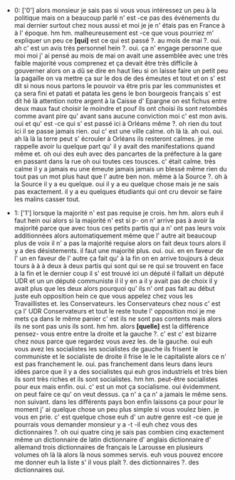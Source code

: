  * 0: ['0']
	 alors monsieur je sais pas si vous vous intéressez un peu à la politique mais on a beaucoup parlé n' est -ce pas des événements du mai dernier surtout chez nous aussi et moi je je n' étais pas en France à à l' époque.
	 hm hm.
	 malheureusement est -ce que vous pourriez m' expliquer un peu ce **[qui]** est ce qui est passé ?.
	 au mois de mai ?.
	 oui.
	 ah c' est un avis très personnel hein ?.
	 oui.
	 ça n' engage personne que moi moi j' ai pensé au mois de mai on avait une assemblée avec une très faible majorité vous comprenez et ça devait être très difficile à gouverner alors on a dû se dire en haut lieu si on laisse faire un petit peu la pagaille on va mettre ça sur le dos de des émeutes et tout et on s' est dit si nous nous partons le pouvoir va être pris par les communistes et ça sera fini et patati et patata les gens le bon bourgeois français s' est dit hé là attention notre argent à la Caisse d' Epargne on est fichus entre deux maux faut choisir le moindre et pouf ils ont choisi ils sont retombés comme avant pire qu' avant sans aucune conviction moi c' est mon avis.
	 oui et qu' est -ce qui s' est passé ici à Orléans même ?.
	 oh rien du tout ici il se passe jamais rien.
	 oui c' est une ville calme.
	 oh là là.
	 ah oui.
	 oui.
	 ah là là la terre peut s' écrouler à Orléans ils resteront calmes.
	 je me rappelle avoir lu quelque part qu' il y avait des manifestations quand même et.
	 oh oui des euh avec des pancartes de la préfecture à la gare en passant dans la rue oh oui toutes ces tousces.
	 c' était calme.
	 très calme il y a jamais eu une émeute jamais jamais un blessé même rien du tout pas un mot plus haut que l' autre ben non.
	 même à la Source ?.
	 oh à la Source il y a eu quelque.
	 oui il y a eu quelque chose mais je ne sais pas exactement.
	 il y a eu quelques étudiants qui ont cru devoir se faire les malins casser tout.
	
 * 1: ['1']
	 lorsque la majorité n' est pas requise je crois.
	 hm hm.
	 alors euh il faut hein oui alors si la majorité n' est si p- on n' arrive pas à avoir la majorité parce que avec tous ces petits partis qui a n' ont pas leurs voix additionnées alors automatiquement même que l' autre ait beaucoup plus de voix il n' a pas la majorité requise alors on fait deux tours alors il y a des désistements.
	 il faut une majorité plus.
	 oui.
	 oui.
	 en en faveur de l' un en faveur de l' autre ça fait qu' à la fin on en arrive toujours à deux tours à à à deux à deux partis qui sont qui se re qui se trouvent en face à la fin et le dernier coup il s' est trouvé ici un député il fallait un député UDR et un un député communiste il il y en a il y avait pas de choix il y avait plus que les deux alors pourquoi qu' ils n' ont pas fait au début juste euh opposition hein ce que vous appelez chez vous les Travaillistes et.
	 les Conservateurs.
	 les Conservateurs chez nous c' est ça l' UDR Conservateurs et tout le reste toute l' opposition moi je me mets ça dans le même panier c' est ils ne sont pas contents mais alors ils ne sont pas unis ils sont.
	 hm hm.
	 alors **[quelle]** est la différence pensez- vous entre entre la droite et la gauche ?.
	 c' est c' est bizarre chez nous parce que regardez vous avez les.
	 de la gauche.
	 oui euh vous avez les socialistes les socialistes de gauche ils frisent le communiste et le socialiste de droite il frise le le le capitaliste alors ce n' est pas franchement le.
	 oui.
	 pas franchement dans leurs dans leurs idées parce que il y a des socialistes qui euh gros industriels et très bien ils sont très riches et ils sont socialistes.
	 hm hm.
	 peut-être socialistes pour eux mais enfin.
	 oui.
	 c' est un mot ça socialisme.
	 oui évidemment.
	 on peut faire ce qu' on veut dessus.
	 ça n' a ça n' a jamais le même sens.
	 non suivant.
	 dans les différents pays bon enfin laissons ça pour pour le moment j' ai quelque chose un peu plus simple si vous voulez bien.
	 je vous en prie.
	 c' est quelque chose euh d' un autre genre est -ce que je pourrais vous demander monsieur y a -t -il euh chez vous des dictionnaires ?.
	 oh oui quatre cinq je sais pas combien cinq exactement même un dictionnaire de latin dictionnaire d' anglais dictionnaire d' allemand trois dictionnaires de français le Larousse en plusieurs volumes oh là là alors là nous sommes servis.
	 euh vous pouvez encore me donner euh la liste s' il vous plaît ?.
	 des dictionnaires ?.
	 des dictionnaires oui.
	
